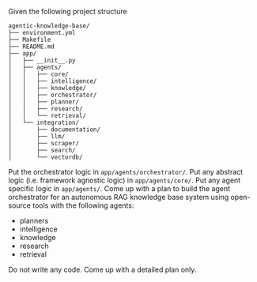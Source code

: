 Given the following project structure

```
agentic-knowledge-base/
├── environment.yml
├── Makefile
├── README.md
├── app/
│   ├── __init__.py
│   ├── agents/
│   │   ├── core/
│   │   ├── intelligence/
│   │   ├── knowledge/
│   │   ├── orchestrator/
│   │   ├── planner/
│   │   ├── research/
│   │   └── retrieval/
│   └── integration/
│       ├── documentation/
│       ├── llm/
│       ├── scraper/
│       ├── search/
│       └── vectordb/
```

Put the orchestrator logic in `app/agents/orchestrator/`.
Put any abstract logic (i.e. framework agnostic logic) in `app/agents/core/`.
Put any agent specific logic in `app/agents/`.
Come up with a plan to build the agent orchestrator for an autonomous RAG knowledge base system using open-source tools with the following agents:

* planners
* intelligence
* knowledge
* research
* retrieval

Do not write any code. Come up with a detailed plan only.
